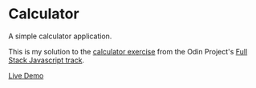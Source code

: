 # Calculator

A simple calculator application.

This is my solution to the [calculator exercise](https://www.theodinproject.com/courses/web-development-101/lessons/calculator) from the Odin Project's [Full Stack Javascript track](https://www.theodinproject.com/tracks/2).

[Live Demo](https://leftysolara.github.io/odin-calculator/index.html)
